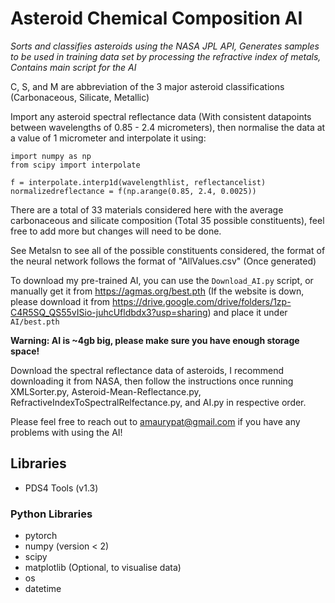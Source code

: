 # Asteroid Chemical Composition AI
*Sorts and classifies asteroids using the NASA JPL API, Generates samples to be used in training data set by processing the refractive index of metals, Contains main script for the AI*

C, S, and M are abbreviation of the 3 major asteroid classifications (Carbonaceous, Silicate, Metallic)

Import any asteroid spectral reflectance data (With consistent datapoints between wavelengths of 0.85 - 2.4 micrometers), then normalise the data at a value of 1 micrometer and interpolate it using:

```
import numpy as np
from scipy import interpolate

f = interpolate.interp1d(wavelengthlist, reflectancelist)
normalizedreflectance = f(np.arange(0.85, 2.4, 0.0025))
```

There are a total of 33 materials considered here with the average carbonaceous and silicate composition (Total 35 possible constituents), feel free to add more but changes will need to be done.

See Metalsn to see all of the possible constituents considered, the format of the neural network follows the format of "AllValues.csv" (Once generated)

To download my pre-trained AI, you can use the `Download_AI.py` script, or manually get it from https://agmas.org/best.pth (If the website is down, please download it from https://drive.google.com/drive/folders/1zp-C4R5SQ_QS55vISio-juhcUfldbdx3?usp=sharing) and place it under `AI/best.pth`

**Warning: AI is ~4gb big, please make sure you have enough storage space!**

Download the spectral reflectance data of asteroids, I recommend downloading it from NASA, then follow the instructions once running XMLSorter.py, Asteroid-Mean-Reflectance.py, RefractiveIndexToSpectralRelfectance.py, and AI.py in respective order.

Please feel free to reach out to amaurypat@gmail.com if you have any problems with using the AI!
 
## Libraries

- PDS4 Tools (v1.3)

### Python Libraries

- pytorch
- numpy (version < 2)
- scipy
- matplotlib (Optional, to visualise data)
- os
- datetime
